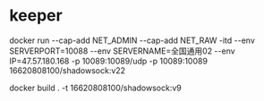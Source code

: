 # keeper
docker run --cap-add NET_ADMIN --cap-add NET_RAW -itd --env SERVERPORT=10088 --env SERVERNAME=全国通用02 --env IP=47.57.180.168 -p 10089:10089/udp -p 10089:10089 16620808100/shadowsock:v22

docker build . -t 16620808100/shadowsock:v9